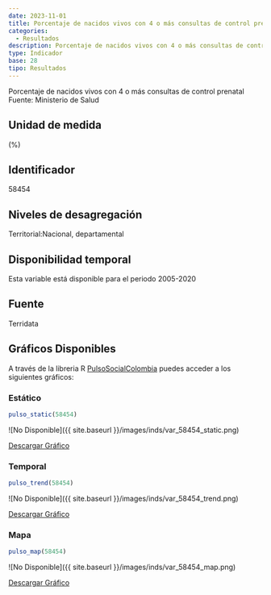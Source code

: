 ```yaml
---
date: 2023-11-01
title: Porcentaje de nacidos vivos con 4 o más consultas de control prenatal (dpto)
categories:
  - Resultados
description: Porcentaje de nacidos vivos con 4 o más consultas de control prenatal
type: Indicador
base: 28
tipo: Resultados
--- 
```


Porcentaje de nacidos vivos con 4 o más consultas de control prenatal
Fuente: Ministerio de Salud

## Unidad de medida
(%)

## Identificador
58454

## Niveles de desagregación
Territorial:Nacional, departamental

## Disponibilidad temporal
Esta variable está disponible para el periodo 2005-2020

## Fuente
Terridata

## Gráficos Disponibles

A través de la libreria R [PulsoSocialColombia](https://github.com/pulsosocialcolombia/PulsoSocialColombia) puedes acceder a los siguientes gráficos:

### Estático

``` R
pulso_static(58454)
```

![No Disponible]({{ site.baseurl }}/images/inds/var_58454_static.png)

<a href='{{ site.baseurl }}/images/inds/var_58454_static.png'>Descargar Gráfico</a>

### Temporal

``` R
pulso_trend(58454)
```

![No Disponible]({{ site.baseurl }}/images/inds/var_58454_trend.png)

<a href='{{ site.baseurl }}/images/inds/var_58454_trend.png'>Descargar Gráfico</a>

### Mapa

``` R
pulso_map(58454)
```

![No Disponible]({{ site.baseurl }}/images/inds/var_58454_map.png)

<a href='{{ site.baseurl }}/images/inds/var_58454_map.png'>Descargar Gráfico</a>